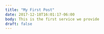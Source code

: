```yaml
---
title: "My First Post"
date: 2017-12-18T16:01:17-06:00
body: This is the first service we provide
draft: false
---
```


